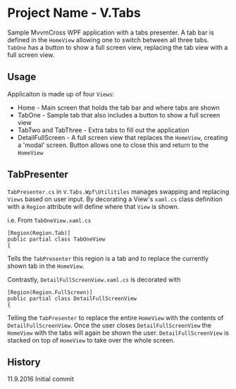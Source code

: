 # Project Name - V.Tabs

Sample MvvmCross WPF application with a tabs presenter. A tab bar is defined in the `HomeView` allowing one to switch between all three tabs. `TabOne` has a button to show a full screen view, replacing the tab view with a full screen view.


## Usage

Applicaiton is made up of four `Views`:
* Home - Main screen that holds the tab bar and where tabs are shown
* TabOne - Sample tab that also includes a button to show a full screen view
* TabTwo and TabThree - Extra tabs to fill out the application
* DetailFullScreen - A full screen view that replaces the `HomeView`, creating a 'modal' screen.  Button allows one to close this and return to the `HomeView`

## TabPresenter
`TabPresenter.cs` in `V.Tabs.Wpf\Utilitiles` manages swapping and replacing `Views` based on user input.  By decorating a View's `xaml.cs` class definition with a `Region` attribute will define where that `View` is shown.

i.e. From `TabOneView.xaml.cs`
```
[Region(Region.Tab)]
public partial class TabOneView
{
```
Tells the `TabPresenter` this region is a tab and to replace the currently shown tab in the `HomeView`.

Contrastly, `DetailFullScreenView.xaml.cs` is decorated with 
```
[Region(Region.FullScreen)]
public partial class DetailFullScreenView
{
``` 
Telling the `TabPresenter` to replace the entire `HomeView` with the contents of `DetailFullScreenView`.  Once the user closes `DetailFullScreenView` the `HomeView` with the tabs will again be shown the user.  `DetailFullScreenView` is stacked on top of `HomeView` to take over the whole screen.
## History

11.9.2016 Initial commit

